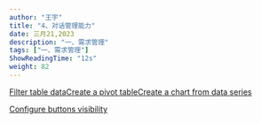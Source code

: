 ```yaml
---
author: "王宇"
title: "4、对话管理能力"
date: 三月21,2023
description: "一、需求管理"
tags: ["一、需求管理"]
ShowReadingTime: "12s"
weight: 82
---
```

[Filter table data](#)[Create a pivot table](#)[Create a chart from data series](#)

[Configure buttons visibility](/users/tfac-settings.action)